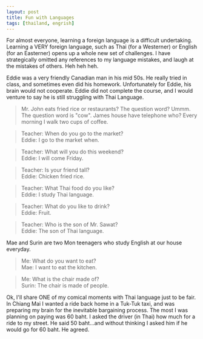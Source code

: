 ```yaml
---
layout: post
title: Fun with Languages
tags: [thailand, engrish] 
---
```


For almost everyone, learning a foreign language is a difficult undertaking. Learning a VERY foreign language, such as Thai (for a Westerner) or English (for an Easterner) opens up a whole new set of challenges. I have strategically omitted any references to my language mistakes, and laugh at the mistakes of others. Heh heh heh.

Eddie was a very friendly Canadian man in his mid 50s. He really tried in class, and sometimes even did his homework. Unfortunately for Eddie, his brain would not cooperate. Eddie did not complete the course, and I would venture to say he is still struggling with Thai Language.

> Mr. John eats fried rice or restaurants? The question word? Ummm. The question word is "cow". James house have telephone who? Every morning I walk two cups of coffee.

> Teacher: When do you go to the market?  
> Eddie: I go to the market when.

> Teacher: What will you do this weekend?  
> Eddie: I will come Friday.

> Teacher: Is your friend tall?  
> Eddie: Chicken fried rice.

> Teacher: What Thai food do you like?  
> Eddie: I study Thai language.

> Teacher: What do you like to drink?  
> Eddie: Fruit.

> Teacher: Who is the son of Mr. Sawat?  
> Eddie: The son of Thai language.

Mae and Surin are two Mon teenagers who study English at our house everyday.

> Me: What do you want to eat?  
> Mae: I want to eat the kitchen.

> Me: What is the chair made of?  
> Surin: The chair is made of people.

Ok, I'll share ONE of my comical moments with Thai language just to be fair. In Chiang Mai I wanted a ride back home in a Tuk-Tuk taxi, and was preparing my brain for the inevitable bargaining process. The most I was planning on paying was 60 baht. I asked the driver (in Thai) how much for a ride to my street. He said 50 baht...and without thinking I asked him if he would go for 60 baht. He agreed.

